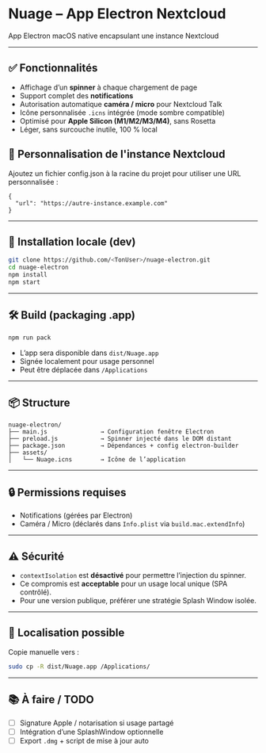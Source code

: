 # Nuage – App Electron Nextcloud

App Electron macOS native encapsulant une instance Nextcloud

---

## ✅ Fonctionnalités

- Affichage d’un **spinner** à chaque chargement de page
- Support complet des **notifications**
- Autorisation automatique **caméra / micro** pour Nextcloud Talk
- Icône personnalisée `.icns` intégrée (mode sombre compatible)
- Optimisé pour **Apple Silicon (M1/M2/M3/M4)**, sans Rosetta
- Léger, sans surcouche inutile, 100 % local


## 🔧 Personnalisation de l'instance Nextcloud

Ajoutez un fichier config.json à la racine du projet pour utiliser une URL personnalisée :

```
{
  "url": "https://autre-instance.example.com"
}
```
---

## 🧪 Installation locale (dev)

```bash
git clone https://github.com/<TonUser>/nuage-electron.git
cd nuage-electron
npm install
npm start
```

---

## 🛠️ Build (packaging .app)

```bash
npm run pack
```

- L’app sera disponible dans `dist/Nuage.app`
- Signée localement pour usage personnel
- Peut être déplacée dans `/Applications`

---

## 📦 Structure

```
nuage-electron/
├── main.js               → Configuration fenêtre Electron
├── preload.js            → Spinner injecté dans le DOM distant
├── package.json          → Dépendances + config electron-builder
├── assets/
│   └── Nuage.icns        → Icône de l’application
```

---

## 🔒 Permissions requises

- Notifications (gérées par Electron)
- Caméra / Micro (déclarés dans `Info.plist` via `build.mac.extendInfo`)

---

## ⚠️ Sécurité

- `contextIsolation` est **désactivé** pour permettre l’injection du spinner.
- Ce compromis est **acceptable** pour un usage local unique (SPA contrôlé).
- Pour une version publique, préférer une stratégie Splash Window isolée.

---

## 📁 Localisation possible

Copie manuelle vers :

```bash
sudo cp -R dist/Nuage.app /Applications/
```

---

## 📚 À faire / TODO

- [ ] Signature Apple / notarisation si usage partagé
- [ ] Intégration d’une SplashWindow optionnelle
- [ ] Export `.dmg` + script de mise à jour auto
